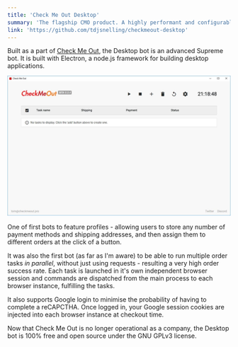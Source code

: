 ```yaml
---
title: 'Check Me Out Desktop'
summary: 'The flagship CMO product. A highly performant and configurable Supreme bot.'
link: 'https://github.com/tdjsnelling/checkmeout-desktop'
---
```


Built as a part of [Check Me Out](/experience/check-me-out), the Desktop bot is an advanced Supreme bot. It is built with Electron, a node.js framework for building desktop applications.

![Check Me Out Desktop screenshot](./checkmeout-desktop.jpg)

One of first bots to feature profiles - allowing users to store any number of payment methods and shipping addresses, and then assign them to different orders at the click of a button.

It was also the first bot (as far as I'm aware) to be able to run multiple order tasks _in parallel_, without just using requests - resulting a very high order success rate. Each task is launched in it's own independent browser session and commands are dispatched from the main process to each browser instance, fulfilling the tasks.

It also supports Google login to minimise the probability of having to complete a reCAPCTHA. Once logged in, your Google session cookies are injected into each browser instance at checkout time.

Now that Check Me Out is no longer operational as a company, the Desktop bot is 100% free and open source under the GNU GPLv3 license.
